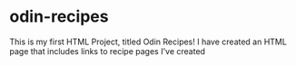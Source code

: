 # odin-recipes
This is my first HTML Project, titled Odin Recipes!
I have created an HTML page that includes links to recipe pages I've created
